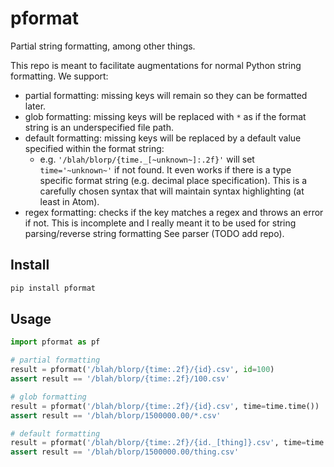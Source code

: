 # pformat
Partial string formatting, among other things.

This repo is meant to facilitate augmentations for normal Python string formatting. We support:
 - partial formatting: missing keys will remain so they can be formatted later.
 - glob formatting: missing keys will be replaced with `*` as if the format string is an underspecified file path.
 - default formatting: missing keys will be replaced by a default value specified within the format string:
    - e.g. `'/blah/blorp/{time._[~unknown~]:.2f}'` will set `time='~unknown~'` if not found. It even works if there is a type specific format string (e.g. decimal place specification). This is a carefully chosen syntax that will maintain syntax highlighting (at least in Atom).
 - regex formatting: checks if the key matches a regex and throws an error if not. This is incomplete and I really meant it to be used for string parsing/reverse string formatting See parser (TODO add repo).

## Install

```bash
pip install pformat
```

## Usage
```python
import pformat as pf

# partial formatting
result = pformat('/blah/blorp/{time:.2f}/{id}.csv', id=100)
assert result == '/blah/blorp/{time:.2f}/100.csv'

# glob formatting
result = pformat('/blah/blorp/{time:.2f}/{id}.csv', time=time.time())
assert result == '/blah/blorp/1500000.00/*.csv'

# default formatting
result = pformat('/blah/blorp/{time:.2f}/{id._[thing]}.csv', time=time.time())
assert result == '/blah/blorp/1500000.00/thing.csv'

```
